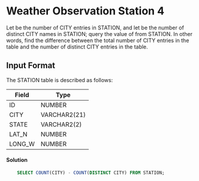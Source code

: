 # Weather Observation Station 4

Let  be the number of CITY entries in STATION, and let  be the number of distinct CITY names in STATION; 
query the value of  from STATION. In other words, find the difference between the total number of CITY entries 
in the table and the number of distinct CITY entries in the table.

## Input Format

The STATION table is described as follows:

|  Field | Type |
|-------|-----|
| ID  | NUMBER |
| CITY | VARCHAR2(21)   |
| STATE| VARCHAR2(2)  |
| LAT_N |  NUMBER |
| LONG_W | NUMBER |

#### Solution
```sql
    SELECT COUNT(CITY) - COUNT(DISTINCT CITY) FROM STATION;
```
